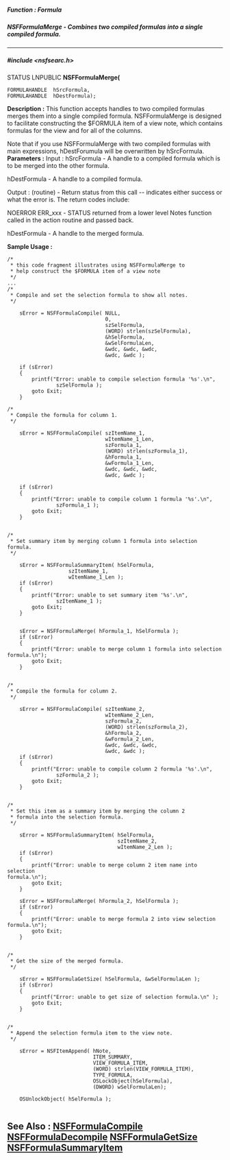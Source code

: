 ##### Function : Formula
##### NSFFormulaMerge - Combines two compiled formulas into a single compiled formula.
---
##### #include <nsfsearc.h>
STATUS LNPUBLIC **NSFFormulaMerge(**

	FORMULAHANDLE  hSrcFormula,
	FORMULAHANDLE  hDestFormula);
**Description :**
This function accepts handles to two compiled formulas merges them into a 
single compiled formula.      NSFFormulaMerge is designed to facilitate 
constructing the $FORMULA item of a view note, which contains formulas for the 
view and for all of the columns.

Note that if you use NSFFormulaMerge with two compiled formulas with main 
expressions, hDestForumula will be overwritten by hSrcFormula.
**Parameters :**
Input :
hSrcFormula  -  A handle to a compiled formula which is to be merged into the other formula.

hDestFormula  -  A handle to a compiled formula.

Output :
(routine)  -  Return status from this call -- indicates either success or what the error is. The return codes include:

NOERROR
ERR_xxx - STATUS returned from a lower level Notes function called in the action routine and passed back.


hDestFormula  -  A handle to the merged formula.

**Sample Usage :**
```
/* 
 * this code fragment illustrates using NSFFormulaMerge to
 * help construct the $FORMULA item of a view note 
 */
... 
/*
 * Compile and set the selection formula to show all notes.
 */

    sError = NSFFormulaCompile( NULL,
                                0,
                                szSelFormula,
                                (WORD) strlen(szSelFormula),
                                &hSelFormula,
                                &wSelFormulaLen,
                                &wdc, &wdc, &wdc,
                                &wdc, &wdc );

    if (sError)
    {
        printf("Error: unable to compile selection formula '%s'.\n", 
                szSelFormula );
        goto Exit;
    }    

/*
 * Compile the formula for column 1.
 */
     
    sError = NSFFormulaCompile( szItemName_1,
                                wItemName_1_Len,
                                szFormula_1,
                                (WORD) strlen(szFormula_1),
                                &hFormula_1,
                                &wFormula_1_Len,
                                &wdc, &wdc, &wdc,
                                &wdc, &wdc );

    if (sError)
    {
        printf("Error: unable to compile column 1 formula '%s'.\n", 
                szFormula_1 );
        goto Exit;
    }    


/*
 * Set summary item by merging column 1 formula into selection formula.
 */

    sError = NSFFormulaSummaryItem( hSelFormula,
                    szItemName_1,
                    wItemName_1_Len );
    if (sError)
    {
        printf("Error: unable to set summary item '%s'.\n", 
                szItemName_1 );
        goto Exit;
    }    
    
    
    sError = NSFFormulaMerge( hFormula_1, hSelFormula );
    if (sError)
    {
        printf("Error: unable to merge column 1 formula into selection 
formula.\n");
        goto Exit;
    }
    

/*
 * Compile the formula for column 2.
 */
     
    sError = NSFFormulaCompile( szItemName_2,
                                wItemName_2_Len,
                                szFormula_2,
                                (WORD) strlen(szFormula_2),
                                &hFormula_2,
                                &wFormula_2_Len,
                                &wdc, &wdc, &wdc,
                                &wdc, &wdc );
    if (sError)
    {
        printf("Error: unable to compile column 2 formula '%s'.\n", 
                szFormula_2 );
        goto Exit;
    }    


/*
 * Set this item as a summary item by merging the column 2
 * formula into the selection formula.
 */

    sError = NSFFormulaSummaryItem( hSelFormula,
                                    szItemName_2,
                                    wItemName_2_Len );
    if (sError)
    {
        printf("Error: unable to merge column 2 item name into selection 
formula.\n");
        goto Exit;
    }    

    sError = NSFFormulaMerge( hFormula_2, hSelFormula );
    if (sError)
    {
        printf("Error: unable to merge formula 2 into view selection 
formula.\n");
        goto Exit;
    }


/*
 * Get the size of the merged formula.
 */

    sError = NSFFormulaGetSize( hSelFormula, &wSelFormulaLen );
    if (sError)
    {
        printf("Error: unable to get size of selection formula.\n" );
        goto Exit;
    }


/*
 * Append the selection formula item to the view note.
 */

    sError = NSFItemAppend( hNote,
                            ITEM_SUMMARY,
                            VIEW_FORMULA_ITEM,
                            (WORD) strlen(VIEW_FORMULA_ITEM),
                            TYPE_FORMULA,
                            OSLockObject(hSelFormula),
                            (DWORD) wSelFormulaLen);

    OSUnlockObject( hSelFormula );


```
**See Also :**
[NSFFormulaCompile](D:/md_files/NSFFormulaCompile.md)
[NSFFormulaDecompile](D:/md_files/NSFFormulaDecompile.md)
[NSFFormulaGetSize](D:/md_files/NSFFormulaGetSize.md)
[NSFFormulaSummaryItem](D:/md_files/NSFFormulaSummaryItem.md)
---
